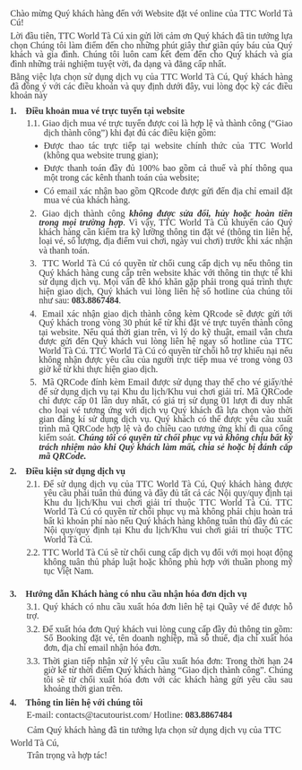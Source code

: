 <p style="margin: 0in 0in 5.4pt; text-indent: 0in; text-align: justify; line-height: 103%; font-size: 12pt; font-family: 'Times New Roman', serif; color: #333333;">Ch&agrave;o mừng Qu&yacute; kh&aacute;ch h&agrave;ng đến với Website đặt v&eacute; online của TTC World T&agrave; C&uacute;!</p> <p style="margin: 0in 0in 5.4pt; text-indent: 0in; text-align: justify; line-height: 103%; font-size: 12pt; font-family: 'Times New Roman', serif; color: #333333;">Lời đầu ti&ecirc;n, TTC World T&agrave; C&uacute; xin gửi lời cảm ơn Qu&yacute; kh&aacute;ch đ&atilde; tin tưởng lựa chọn Ch&uacute;ng t&ocirc;i l&agrave;m điểm đến cho những ph&uacute;t gi&acirc;y thư gi&atilde;n q&uacute;y b&aacute;u của Qu&yacute; kh&aacute;ch v&agrave; gia đ&igrave;nh. Ch&uacute;ng t&ocirc;i lu&ocirc;n cam kết đem đến cho Qu&yacute; kh&aacute;ch v&agrave; gia đ&igrave;nh những trải nghiệm tuyệt vời, đa dạng v&agrave; đẳng cấp nhất.</p> <p style="margin: 0in 0in 7.4pt; text-indent: 0in; text-align: justify; line-height: 103%; font-size: 12pt; font-family: 'Times New Roman', serif; color: #333333;">Bằng việc lựa chọn sử dụng dịch vụ của TTC World T&agrave; C&uacute;, Qu&yacute; kh&aacute;ch h&agrave;ng đ&atilde; đồng &yacute; với c&aacute;c điều khoản v&agrave; quy định dưới đ&acirc;y, vui l&ograve;ng đọc kỹ c&aacute;c điều khoản n&agrave;y</p> <h1 style="margin: 0in 0in 4.75pt 21.8pt; text-indent: -22.55pt; line-height: 107%; break-after: avoid; font-size: 12pt; font-family: 'Times New Roman', serif; color: #333333;"><span style="line-height: 107%;">1.<span style="font: 7.0pt 'Times New Roman';">&nbsp;&nbsp;&nbsp;&nbsp;&nbsp;&nbsp; </span></span>Điều khoản mua v&eacute; trực tuyến tại website</h1> <p style="margin: 0in 0in 5.4pt 44.75pt; text-align: justify; text-indent: -22.95pt; line-height: 103%; font-size: 12pt; font-family: 'Times New Roman', serif; color: #333333;">1.1. Giao dịch mua v&eacute; trực tuyến được coi l&agrave; hợp lệ v&agrave; th&agrave;nh c&ocirc;ng (&ldquo;Giao dịch th&agrave;nh c&ocirc;ng&rdquo;) khi đạt đủ c&aacute;c điều kiện gồm:</p> <ul style="margin-bottom: 0in; margin-top: 0px;"> <li style="margin: 0in 0in 5.4pt 36px; text-align: justify; line-height: 103%; font-size: 12pt; font-family: 'Times New Roman', serif; color: #333333;">Được thao t&aacute;c trực tiếp tại website ch&iacute;nh thức của TTC World (kh&ocirc;ng qua website trung gian);</li> <li style="margin: 0in 0in 5.4pt 36px; text-align: justify; line-height: 103%; font-size: 12pt; font-family: 'Times New Roman', serif; color: #333333;">Được thanh to&aacute;n đầy đủ 100% bao gồm cả thuế v&agrave; ph&iacute; th&ocirc;ng qua một trong c&aacute;c k&ecirc;nh thanh to&aacute;n của website;</li> <li style="margin: 0in 0in 5.4pt 36px; text-align: justify; line-height: 103%; font-size: 12pt; font-family: 'Times New Roman', serif; color: #333333;">C&oacute; email x&aacute;c nhận bao gồm QRcode được gửi đến địa chỉ email đặt mua v&eacute; của kh&aacute;ch h&agrave;ng.</li> </ul> <ol style="margin-bottom: 0in; margin-top: 0px;"> <li style="list-style: none; margin: 0in 0in 5.4pt 0px; text-align: justify; line-height: 103%; font-size: 12pt; font-family: 'Times New Roman', serif; color: #333333; text-indent: 5.9333px;"> <ol style="margin-bottom: 0in; margin-top: 0px;" start="2"> <li style="margin: 0in 0in 5.4pt 0px; text-align: justify; line-height: 103%; font-size: 12pt; font-family: 'Times New Roman', serif; color: #333333; text-indent: 5.9333px;">Giao dịch th&agrave;nh c&ocirc;ng <strong><em>kh&ocirc;ng được sửa đổi, hủy hoặc ho&agrave;n tiền trong mọi trường hợp</em></strong>. V&igrave; vậy, TTC World T&agrave; C&uacute; khuyến c&aacute;o Qu&yacute; kh&aacute;ch h&agrave;ng cần kiểm tra kỹ lưỡng th&ocirc;ng tin đặt v&eacute; (th&ocirc;ng tin li&ecirc;n hệ, loại v&eacute;, số lượng, địa điểm vui chơi, ng&agrave;y vui chơi) trước khi x&aacute;c nhận v&agrave; thanh to&aacute;n.</li> <li style="margin: 0in 0in 5.4pt 0px; text-align: justify; line-height: 103%; font-size: 12pt; font-family: 'Times New Roman', serif; color: #333333; text-indent: 5.9333px;">TTC World T&agrave; C&uacute; c&oacute; quyền từ chối cung cấp dịch vụ nếu th&ocirc;ng tin Qu&yacute; kh&aacute;ch h&agrave;ng cung cấp tr&ecirc;n website kh&aacute;c với th&ocirc;ng tin thực tế khi sử dụng dịch vụ. Mọi vấn đề kh&oacute; khăn gặp phải trong qu&aacute; tr&igrave;nh thực hiện giao dịch, Qu&yacute; kh&aacute;ch vui l&ograve;ng li&ecirc;n hệ số hotline của ch&uacute;ng t&ocirc;i như sau: <strong>083.8867484</strong>.</li> <li style="margin: 0in 0in 5.4pt 0px; text-align: justify; line-height: 103%; font-size: 12pt; font-family: 'Times New Roman', serif; color: #333333; text-indent: 5.9333px;">Email x&aacute;c nhận giao dịch th&agrave;nh c&ocirc;ng k&egrave;m QRcode sẽ được gửi tới Qu&yacute; kh&aacute;ch trong v&ograve;ng 30 ph&uacute;t kể từ khi đặt v&eacute; trực tuyến th&agrave;nh c&ocirc;ng tại website. Nếu qu&aacute; thời gian tr&ecirc;n, v&igrave; l&yacute; do kỹ thuật, email vẫn chưa được gửi đến Qu&yacute; kh&aacute;ch vui l&ograve;ng li&ecirc;n hệ ngay số hotline của TTC World T&agrave; C&uacute;. TTC World T&agrave; C&uacute; c&oacute; quyền từ chối hỗ trợ khiếu nại nếu kh&ocirc;ng nhận được y&ecirc;u cầu của người trực tiếp mua v&eacute; trong v&ograve;ng 03 giờ kể từ khi thực hiện giao dịch.</li> <li style="margin: 0in 0in 7.15pt 0px; text-align: justify; line-height: 103%; font-size: 12pt; font-family: 'Times New Roman', serif; color: #333333; text-indent: 5.9333px;">M&atilde; QRCode đ&iacute;nh k&egrave;m Email được sử dụng thay thế cho v&eacute; giấy/thẻ để sử dụng dịch vụ tại Khu du lịch/Khu vui chơi giải tr&iacute;. M&atilde; QRCode chỉ được cấp 01 lần duy nhất, c&oacute; gi&aacute; trị sử dụng 01 lượt đi duy nhất cho loại v&eacute; tương ứng với dịch vụ Qu&yacute; kh&aacute;ch đ&atilde; lựa chọn v&agrave;o thời gian đăng k&iacute; sử dụng dịch vụ. Qu&yacute; kh&aacute;ch c&oacute; thể được y&ecirc;u cầu xuất tr&igrave;nh m&atilde; QRCode hợp lệ v&agrave; đo chiều cao tương ứng khi đi qua cổng kiểm so&aacute;t. <strong><em>Ch&uacute;ng t&ocirc;i c&oacute; quyền từ chối phục vụ v&agrave; kh&ocirc;ng chịu bất kỳ tr&aacute;ch nhiệm n&agrave;o khi Qu&yacute; kh&aacute;ch l&agrave;m mất, chia sẻ hoặc bị đ&aacute;nh cắp m&atilde; QRCode. </em></strong></li> </ol> </li> </ol> <h1 style="margin: 0in 0in 4.75pt 21.8pt; text-indent: -22.55pt; line-height: 107%; break-after: avoid; font-size: 12pt; font-family: 'Times New Roman', serif; color: #333333;"><span style="line-height: 107%;">2.<span style="font: 7.0pt 'Times New Roman';">&nbsp;&nbsp;&nbsp;&nbsp;&nbsp;&nbsp; </span></span>Điều kiện sử dụng dịch vụ</h1> <p style="margin: 0in 0in 5.4pt 44.75pt; text-align: justify; text-indent: -22.95pt; line-height: 103%; font-size: 12pt; font-family: 'Times New Roman', serif; color: #333333;">2.1. Để sử dụng dịch vụ của TTC World T&agrave; C&uacute;, Qu&yacute; kh&aacute;ch h&agrave;ng được y&ecirc;u cầu phải tu&acirc;n thủ đ&uacute;ng v&agrave; đầy đủ tất cả c&aacute;c Nội quy/quy định tại Khu du lịch/Khu vui chơi giải tr&iacute; thuộc TTC World T&agrave; C&uacute;. TTC World T&agrave; C&uacute; c&oacute; quyền từ chối phục vụ m&agrave; kh&ocirc;ng phải chịu ho&agrave;n trả bất k&igrave; khoản ph&iacute; n&agrave;o nếu Qu&yacute; kh&aacute;ch h&agrave;ng kh&ocirc;ng tu&acirc;n thủ đầy đủ c&aacute;c Nội quy/quy định tại Khu du lịch/Khu vui chơi giải tr&iacute; thuộc TTC World T&agrave; C&uacute;.</p> <p style="margin: 0in 0in 17.6pt 44.75pt; text-align: justify; text-indent: -22.95pt; line-height: 103%; font-size: 12pt; font-family: 'Times New Roman', serif; color: #333333;">2.2. TTC World T&agrave; C&uacute; sẽ từ chối cung cấp dịch vụ đối với mọi hoạt động kh&ocirc;ng tu&acirc;n thủ ph&aacute;p luật hoặc kh&ocirc;ng ph&ugrave; hợp với thuần phong mỹ tục Việt Nam.</p> <h1 style="margin: 0in 0in 4.75pt 21.8pt; text-indent: -22.55pt; line-height: 107%; break-after: avoid; font-size: 12pt; font-family: 'Times New Roman', serif; color: #333333;"><span style="line-height: 107%;">3.<span style="font: 7.0pt 'Times New Roman';">&nbsp;&nbsp;&nbsp;&nbsp;&nbsp;&nbsp; </span></span>Hướng dẫn Kh&aacute;ch h&agrave;ng c&oacute; nhu cầu nhận h&oacute;a đơn dịch vụ</h1> <p style="margin: 0in 0in 5.4pt 21.8pt; text-indent: 0in; text-align: justify; line-height: 103%; font-size: 12pt; font-family: 'Times New Roman', serif; color: #333333;">3.1. Qu&yacute; kh&aacute;ch c&oacute; nhu cầu xuất h&oacute;a đơn li&ecirc;n hệ tại Quầy v&eacute; để được hỗ trợ.</p> <p style="margin: 0in 0in 5.4pt 44.75pt; text-align: justify; text-indent: -22.95pt; line-height: 103%; font-size: 12pt; font-family: 'Times New Roman', serif; color: #333333;">3.2. Để xuất h&oacute;a đơn Qu&yacute; kh&aacute;ch vui l&ograve;ng cung cấp đầy đủ th&ocirc;ng tin gồm: Số Booking đặt v&eacute;, t&ecirc;n doanh nghiệp, m&atilde; số thuế, địa chỉ xuất h&oacute;a đơn, địa chỉ email nhận h&oacute;a đơn.</p> <p style="margin: 0in 0in 5.4pt 44.75pt; text-align: justify; text-indent: -22.95pt; line-height: 103%; font-size: 12pt; font-family: 'Times New Roman', serif; color: #333333;">3.3. Thời gian tiếp nhận xử l&yacute; y&ecirc;u cầu xuất h&oacute;a đơn: Trong thời hạn 24 giờ kể từ thời điểm Qu&yacute; kh&aacute;ch h&agrave;ng &ldquo;Giao dịch th&agrave;nh c&ocirc;ng&rdquo;. Ch&uacute;ng t&ocirc;i sẽ từ chối xuất h&oacute;a đơn với c&aacute;c kh&aacute;ch h&agrave;ng gửi y&ecirc;u cầu sau khoảng thời gian tr&ecirc;n.</p> <h1 style="margin: 0in 0in 4.75pt 21.8pt; text-indent: -22.55pt; line-height: 107%; break-after: avoid; font-size: 12pt; font-family: 'Times New Roman', serif; color: #333333;"><span style="line-height: 107%;">4.<span style="font: 7.0pt 'Times New Roman';">&nbsp;&nbsp;&nbsp;&nbsp;&nbsp;&nbsp; </span></span>Th&ocirc;ng tin li&ecirc;n hệ với ch&uacute;ng t&ocirc;i</h1> <p style="margin: 0in 0in 5.4pt 21.8pt; text-indent: 0in; text-align: justify; line-height: 103%; font-size: 12pt; font-family: 'Times New Roman', serif; color: #333333;">E-mail: contacts@tacutourist.com/ Hotline: <strong>083.8867484</strong></p> <p style="margin: 0in 15.5pt 0.0001pt 0in; text-indent: 22.55pt; line-height: 142%; text-align: justify; font-size: 12pt; font-family: 'Times New Roman', serif; color: #333333;">Cảm Qu&yacute; kh&aacute;ch h&agrave;ng đ&atilde; tin tưởng lựa chọn sử dụng dịch vụ của TTC World T&agrave; C&uacute;,</p> <p style="margin: 0in 15.5pt 0.0001pt 0in; text-indent: 22.55pt; line-height: 142%; text-align: justify; font-size: 12pt; font-family: 'Times New Roman', serif; color: #333333;">Tr&acirc;n trọng v&agrave; hợp t&aacute;c!</p>
